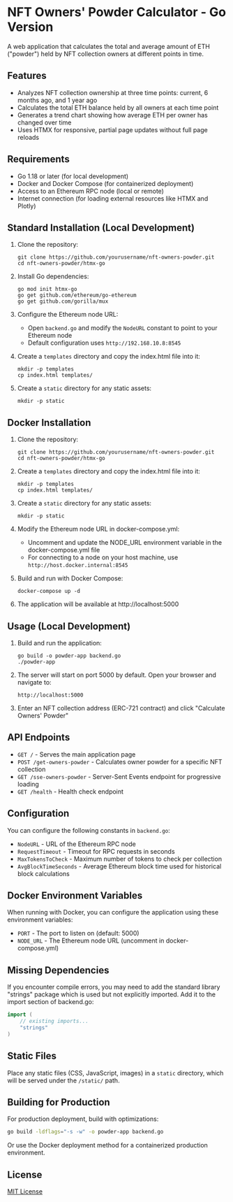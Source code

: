 # NFT Owners' Powder Calculator - Go Version

A web application that calculates the total and average amount of ETH ("powder") held by NFT collection owners at different points in time.

## Features

- Analyzes NFT collection ownership at three time points: current, 6 months ago, and 1 year ago
- Calculates the total ETH balance held by all owners at each time point
- Generates a trend chart showing how average ETH per owner has changed over time
- Uses HTMX for responsive, partial page updates without full page reloads

## Requirements

- Go 1.18 or later (for local development)
- Docker and Docker Compose (for containerized deployment)
- Access to an Ethereum RPC node (local or remote)
- Internet connection (for loading external resources like HTMX and Plotly)

## Standard Installation (Local Development)

1. Clone the repository:
   ```
   git clone https://github.com/yourusername/nft-owners-powder.git
   cd nft-owners-powder/htmx-go
   ```

2. Install Go dependencies:
   ```
   go mod init htmx-go
   go get github.com/ethereum/go-ethereum
   go get github.com/gorilla/mux
   ```

3. Configure the Ethereum node URL:
   - Open `backend.go` and modify the `NodeURL` constant to point to your Ethereum node
   - Default configuration uses `http://192.168.10.8:8545`

4. Create a `templates` directory and copy the index.html file into it:
   ```
   mkdir -p templates
   cp index.html templates/
   ```

5. Create a `static` directory for any static assets:
   ```
   mkdir -p static
   ```

## Docker Installation

1. Clone the repository:
   ```
   git clone https://github.com/yourusername/nft-owners-powder.git
   cd nft-owners-powder/htmx-go
   ```

2. Create a `templates` directory and copy the index.html file into it:
   ```
   mkdir -p templates
   cp index.html templates/
   ```

3. Create a `static` directory for any static assets:
   ```
   mkdir -p static
   ```

4. Modify the Ethereum node URL in docker-compose.yml:
   - Uncomment and update the NODE_URL environment variable in the docker-compose.yml file
   - For connecting to a node on your host machine, use `http://host.docker.internal:8545`

5. Build and run with Docker Compose:
   ```
   docker-compose up -d
   ```

6. The application will be available at http://localhost:5000

## Usage (Local Development)

1. Build and run the application:
   ```
   go build -o powder-app backend.go
   ./powder-app
   ```

2. The server will start on port 5000 by default. Open your browser and navigate to:
   ```
   http://localhost:5000
   ```

3. Enter an NFT collection address (ERC-721 contract) and click "Calculate Owners' Powder"

## API Endpoints

- `GET /` - Serves the main application page
- `POST /get-owners-powder` - Calculates owner powder for a specific NFT collection
- `GET /sse-owners-powder` - Server-Sent Events endpoint for progressive loading
- `GET /health` - Health check endpoint

## Configuration

You can configure the following constants in `backend.go`:

- `NodeURL` - URL of the Ethereum RPC node
- `RequestTimeout` - Timeout for RPC requests in seconds
- `MaxTokensToCheck` - Maximum number of tokens to check per collection
- `AvgBlockTimeSeconds` - Average Ethereum block time used for historical block calculations

## Docker Environment Variables

When running with Docker, you can configure the application using these environment variables:

- `PORT` - The port to listen on (default: 5000)
- `NODE_URL` - The Ethereum node URL (uncomment in docker-compose.yml)

## Missing Dependencies

If you encounter compile errors, you may need to add the standard library "strings" package which is used but not explicitly imported. Add it to the import section of backend.go:

```go
import (
    // existing imports...
    "strings"
)
```

## Static Files

Place any static files (CSS, JavaScript, images) in a `static` directory, which will be served under the `/static/` path.

## Building for Production

For production deployment, build with optimizations:

```bash
go build -ldflags="-s -w" -o powder-app backend.go
```

Or use the Docker deployment method for a containerized production environment.

## License

[MIT License](LICENSE)
